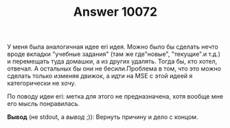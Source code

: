 ﻿---
title: "Answer 10072"
se.owner.user_id: 337540
se.owner.display_name: "Victor VosMottor thanks Monica"
se.owner.link: "https://ru.meta.stackoverflow.com/users/337540/victor-vosmottor-thanks-monica"
se.answer_id: 10072
se.question_id: 10070
se.post_type: answer
se.is_accepted: False
---
<p>У меня была аналогичная идее eri идея. Можно было бы сделать нечто вроде вкладки "учебные задания" (там же где"новые", "текущие".и т.д.) и перемещать туда домашки, а из других удалять. Тогда бы, кто хотел, отвечал. А остальныx бы они не бесили.Проблема в том, что это можно сделать только изменяя движок, а идти на MSE с этой идеей  я категорически не хочу.</p>

<p>По поводу идеи eri: метка для этого не предназначена, хотя вообще мне его мысль понравилась.</p>

<p><strong>Вывод</strong> (не stdout, а <em>вывод</em> ;)): Вернуть причину и дело с концом.</p>
